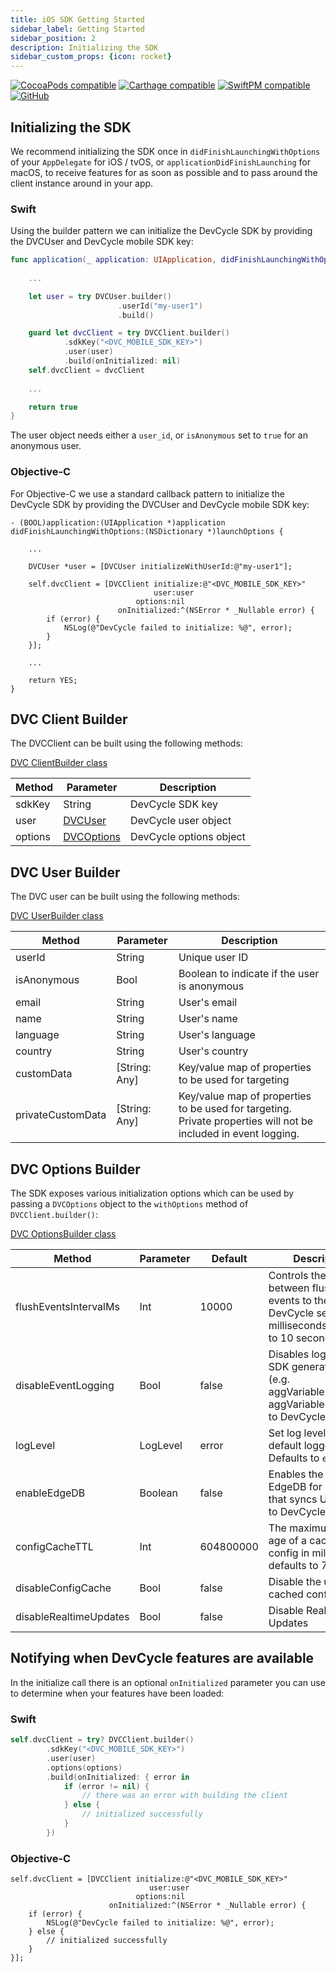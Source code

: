```yaml
---
title: iOS SDK Getting Started
sidebar_label: Getting Started
sidebar_position: 2
description: Initializing the SDK
sidebar_custom_props: {icon: rocket}
---
```


[![CocoaPods compatible](https://img.shields.io/cocoapods/v/DevCycle.svg)](https://cocoapods.org/pods/DevCycle)
[![Carthage compatible](https://img.shields.io/badge/Carthage-compatible-4BC51D.svg?style=flat)](https://github.com/Carthage/Carthage)
[![SwiftPM compatible](https://img.shields.io/badge/SwiftPM-compatible-4BC51D.svg?style=flat)](https://swift.org/package-manager/)
[![GitHub](https://img.shields.io/github/stars/devcyclehq/ios-client-sdk.svg?style=social&label=Star&maxAge=2592000)](https://github.com/devcyclehq/ios-client-sdk)


## Initializing the SDK

We recommend initializing the SDK once in `didFinishLaunchingWithOptions` of your `AppDelegate` for iOS / tvOS, 
or `applicationDidFinishLaunching` for macOS, to receive features for as soon as possible
and to pass around the client instance around in your app.

### Swift
Using the builder pattern we can initialize the DevCycle SDK by providing the DVCUser and DevCycle mobile SDK key:

```swift
func application(_ application: UIApplication, didFinishLaunchingWithOptions launchOptions: [UIApplication.LaunchOptionsKey: Any]?) -> Bool {
    
    ...

    let user = try DVCUser.builder()
                        .userId("my-user1")
                        .build()

    guard let dvcClient = try DVCClient.builder()
            .sdkKey("<DVC_MOBILE_SDK_KEY>")
            .user(user)
            .build(onInitialized: nil)
    self.dvcClient = dvcClient
    
    ...

    return true
}
```

The user object needs either a `user_id`, or `isAnonymous` set to `true` for an anonymous user. 

### Objective-C
For Objective-C we use a standard callback pattern to initialize the DevCycle SDK by providing the DVCUser and DevCycle mobile SDK key:

```objc
- (BOOL)application:(UIApplication *)application didFinishLaunchingWithOptions:(NSDictionary *)launchOptions {
    
    ...

    DVCUser *user = [DVCUser initializeWithUserId:@"my-user1"];

    self.dvcClient = [DVCClient initialize:@"<DVC_MOBILE_SDK_KEY>"
                                user:user
                            options:nil
                        onInitialized:^(NSError * _Nullable error) {
        if (error) {
            NSLog(@"DevCycle failed to initialize: %@", error);
        }
    }];

    ...

    return YES;
}
```

## DVC Client Builder

The DVCClient can be built using the following methods:

[DVC ClientBuilder class](https://github.com/DevCycleHQ/ios-client-sdk/blob/4c69260ce89fd7c38245f48b99aa973e08ba05ca/DevCycle/DVCClient.swift#L371)

| Method  | Parameter | Description             |
|---------|-----------|-------------------------|
| sdkKey  | String | DevCycle SDK key        |
| user    | [DVCUser](https://github.com/DevCycleHQ/ios-client-sdk/blob/main/DevCycle/DVCUser.swift#L116) | DevCycle user object    |
| options | [DVCOptions](https://github.com/DevCycleHQ/ios-client-sdk/blob/main/DevCycle/Models/DVCOptions.swift#L9) | DevCycle options object |

## DVC User Builder
The DVC user can be built using the following methods:

[DVC UserBuilder class](https://github.com/DevCycleHQ/ios-client-sdk/blob/main/DevCycle/DVCUser.swift#L21)

| Method | Parameter | Description |
|--------|-----------|-------------|
| userId | String | Unique user ID |
| isAnonymous | Bool | Boolean to indicate if the user is anonymous |
| email | String | User's email |
| name | String | User's name |
| language | String | User's language |
| country | String | User's country |
| customData | [String: Any] | Key/value map of properties to be used for targeting |
| privateCustomData | [String: Any] | Key/value map of properties to be used for targeting. Private properties will not be included in event logging. |

## DVC Options Builder
The SDK exposes various initialization options which can be used by passing a `DVCOptions` object to the `withOptions` method of `DVCClient.builder()`:

[DVC OptionsBuilder class](https://github.com/DevCycleHQ/ios-client-sdk/blob/main/DevCycle/Models/DVCOptions.swift#L17)

| Method | Parameter | Default | Description |
|--------|-----------|---------|-------------|
| flushEventsIntervalMs | Int | 10000 | Controls the interval between flushing events to the DevCycle servers in milliseconds, defaults to 10 seconds. |
| disableEventLogging | Bool | false | Disables logging of SDK generated events (e.g. aggVariableEvaluated, aggVariableDefaulted) to DevCycle. |
| logLevel | LogLevel | error | Set log level of the default logger. Defaults to `error`|
| enableEdgeDB | Boolean | false | Enables the usage of EdgeDB for DevCycle that syncs User Data to DevCycle. |
| configCacheTTL | Int | 604800000 | The maximum allowed age of a cached config in milliseconds, defaults to 7 days |
| disableConfigCache | Bool | false | Disable the use of cached configs |
| disableRealtimeUpdates | Bool | false | Disable Realtime Updates |

## Notifying when DevCycle features are available

In the initialize call there is an optional `onInitialized` parameter you can use to determine when your features have been loaded:

### Swift

```swift
self.dvcClient = try? DVCClient.builder()
        .sdkKey("<DVC_MOBILE_SDK_KEY>")
        .user(user)
        .options(options)
        .build(onInitialized: { error in
            if (error != nil) {
                // there was an error with building the client
            } else {
                // initialized successfully
            }
        })
```

### Objective-C

```objc
self.dvcClient = [DVCClient initialize:@"<DVC_MOBILE_SDK_KEY>"
                               user:user
                            options:nil
                      onInitialized:^(NSError * _Nullable error) {
    if (error) {
        NSLog(@"DevCycle failed to initialize: %@", error);
    } else {
        // initialized successfully
    }
}];
```

